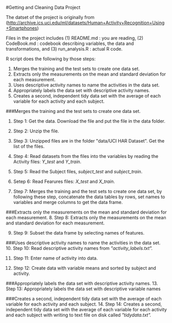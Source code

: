 #Getting and Cleaning Data Project
   
   The datset of the project is originally from (http://archive.ics.uci.edu/ml/datasets/Human+Activity+Recognition+Using+Smartphones)


Files in the project includes (1) README.md : you are reading, (2) CodeBook.md : codebook describing variables, the data and transformations, and (3) run_analysis.R : actual R code.


R script does the following by those steps: 
1. Merges the training and the test sets to create one data set. 
2. Extracts only the measurements on the mean and standard deviation for each measurement. 
3. Uses descriptive activity names to name the activities in the data set. 
4. Appropriately labels the data set with descriptive activity names. 
5. Creates a second, independent tidy data set with the average of each variable for each activity and each subject.

###Merges the training and the test sets to create one data set. 
1. Step 1: Get the data.
Download the file and put the file in the data folder.

2. Step 2: Unzip the file.

3. Step 3: Unzipped files are in the folder "data/UCI HAR Dataset". 
Get the list of the files.

4. Step 4: Read datasets from the files into the variables by reading
the Activity files: *Y_test* and *Y_train*.


5. Step 5: Read the Subject files, *subject_test* and *subject_train*.


6. Setep 6: Read Fearures files: *X_test* and *X_train*.


7. Step 7: Merges the training and the test sets to create one data set, by following these step, concatenate the data tables by rows, set names to variables and merge columns to get the data frame.

###Extracts only the measurements on the mean and standard deviation for each measurement.
8. Step 8: Extracts only the measurements on the mean and standard deviation for each measurement.

9. Step 9: Subset the data frame by selecting names of features.

###Uses descriptive activity names to name the activities in the data set. 
10. Step 10: Read descriptive activity names from *"activity_labels.txt".*


11. Step 11: Enter name of activity into data.


12. Step 12: Create data with variable means and sorted by subject and activity.

###Appropriately labels the data set with descriptive activity names. 
13. Step 13: Appropriately labels the data set with descriptive variable names

###Creates a second, independent tidy data set with the average of each variable for each activity and each subject.
14. Step 14: Creates a second, independent tidy data set with the average of each variable for each activity and each subject with writing to text file on disk called *"tidydata.txt".*



